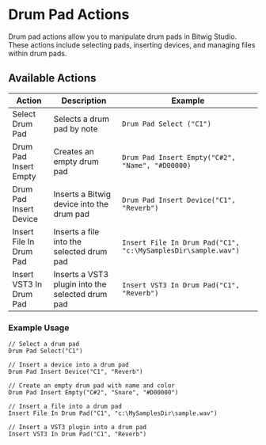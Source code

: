 # Drum Pad Actions

Drum pad actions allow you to manipulate drum pads in Bitwig Studio. These actions include selecting pads, inserting devices, and managing files within drum pads.

## Available Actions

| Action                  | Description                                      | Example                                                       |
| ----------------------- | ------------------------------------------------ | ------------------------------------------------------------- |
| Select Drum Pad         | Selects a drum pad by note                       | `Drum Pad Select ("C1")`                                      |
| Drum Pad Insert Empty   | Creates an empty drum pad                        | `Drum Pad Insert Empty("C#2", "Name", "#D00000)`              |
| Drum Pad Insert Device  | Inserts a Bitwig device into the drum pad        | `Drum Pad Insert Device("C1", "Reverb")`                      |
| Insert File In Drum Pad | Inserts a file into the selected drum pad        | `Insert File In Drum Pad("C1", "c:\MySamplesDir\sample.wav")` |
| Insert VST3 In Drum Pad | Inserts a VST3 plugin into the selected drum pad | `Insert VST3 In Drum Pad("C1", "Reverb")`                     |

### Example Usage

```plaintext
// Select a drum pad
Drum Pad Select("C1")

// Insert a device into a drum pad
Drum Pad Insert Device("C1", "Reverb")

// Create an empty drum pad with name and color
Drum Pad Insert Empty("C#2", "Snare", "#D00000")

// Insert a file into a drum pad
Insert File In Drum Pad("C1", "c:\MySamplesDir\sample.wav")

// Insert a VST3 plugin into a drum pad
Insert VST3 In Drum Pad("C1", "Reverb")
```